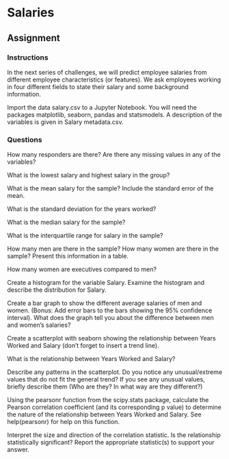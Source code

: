 # Salaries


## Assignment

### Instructions

In the next series of challenges, we will predict employee salaries from different employee characteristics (or features). We ask employees working in four different fields to state their salary and some background information.

Import the data salary.csv to a Jupyter Notebook. You will need the packages matplotlib, seaborn, pandas and statsmodels. A description of the variables is given in Salary metadata.csv.

### Questions
How many responders are there? Are there any missing values in any of the variables?

What is the lowest salary and highest salary in the group?

What is the mean salary for the sample? Include the standard error of the mean.

What is the standard deviation for the years worked?

What is the median salary for the sample?

What is the interquartile range for salary in the sample?

How many men are there in the sample? How many women are there in the sample? Present this information in a table.

How many women are executives compared to men?

Create a histogram for the variable Salary.
Examine the histogram and describe the distribution for Salary.

Create a bar graph to show the different average salaries of men and women. (Bonus: Add error bars to the bars showing the 95% confidence interval). What does the graph tell you about the difference between men and women’s salaries?

Create a scatterplot with seaborn showing the relationship between Years Worked and Salary (don’t forget to insert a trend line).

What is the relationship between Years Worked and Salary?

Describe any patterns in the scatterplot.
Do you notice any unusual/extreme values that do not fit the general trend? If you see any unusual values, briefly describe them (Who are they? In what way are they different?)

Using the pearsonr function from the scipy.stats package, calculate the Pearson correlation coefficient (and its corresponding p value) to determine the nature of the relationship between Years Worked and Salary. See help(pearsonr) for help on this function.

Interpret the size and direction of the correlation statistic.
Is the relationship statistically significant? Report the appropriate statistic(s) to support your answer.